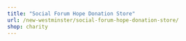```yaml
---
title: "Social Forum Hope Donation Store"
url: /new-westminster/social-forum-hope-donation-store/
shop: charity
---
```

